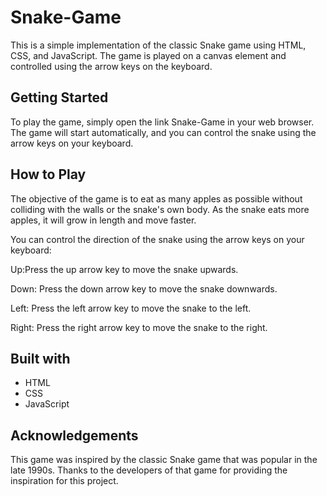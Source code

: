# Snake-Game
This is a simple implementation of the classic Snake game using HTML, CSS, and JavaScript. The game is played on a canvas element and controlled using the arrow keys on the keyboard.

## Getting Started
To play the game, simply open the link Snake-Game in your web browser. The game will start automatically, and you can control the snake using the arrow keys on your keyboard.

## How to Play
The objective of the game is to eat as many apples as possible without colliding with the walls or the snake's own body. As the snake eats more apples, it will grow in length and move faster.

You can control the direction of the snake using the arrow keys on your keyboard:

Up:Press the up arrow key to move the snake upwards.<br>

Down: Press the down arrow key to move the snake downwards.<br>

Left: Press the left arrow key to move the snake to the left.<br>

Right: Press the right arrow key to move the snake to the right.<br>

## Built with
<ul>
  <li>HTML </li>
  <li>CSS </li>
  <li>JavaScript </li>
</ul>


## Acknowledgements
This game was inspired by the classic Snake game that was popular in the late 1990s. Thanks to the developers of that game for providing the inspiration for this project.


